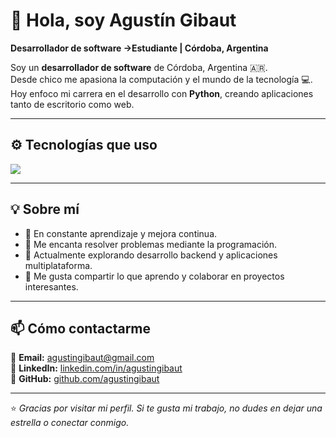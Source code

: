 # 👋 Hola, soy Agustín Gibaut  

**Desarrollador de software ->Estudiante | Córdoba, Argentina**

Soy un **desarrollador de software** de Córdoba, Argentina 🇦🇷.  
Desde chico me apasiona la computación y el mundo de la tecnología 💻.  
Hoy enfoco mi carrera en el desarrollo con **Python**, creando aplicaciones tanto de escritorio como web.  



---

## ⚙️ Tecnologías que uso  
<p align="left">
  <img src="https://skillicons.dev/icons?i=python,flask,fastapi,kivy,sqlite,html,css,js,bootstrap,git,github" />
</p>

---

## 💡 Sobre mí  
- 🎯 En constante aprendizaje y mejora continua.  
- 🧠 Me encanta resolver problemas mediante la programación.  
- 🌱 Actualmente explorando desarrollo backend y aplicaciones multiplataforma.  
- 💬 Me gusta compartir lo que aprendo y colaborar en proyectos interesantes.  

---

## 📫 Cómo contactarme  
📧 **Email:** agustingibaut@gmail.com  
💼 **LinkedIn:** [linkedin.com/in/agustingibaut](https://linkedin.com/in/agustingibaut)  
🐙 **GitHub:** [github.com/agustingibaut](https://github.com/agustingibaut)

---

⭐ *Gracias por visitar mi perfil. Si te gusta mi trabajo, no dudes en dejar una estrella o conectar conmigo.*  
